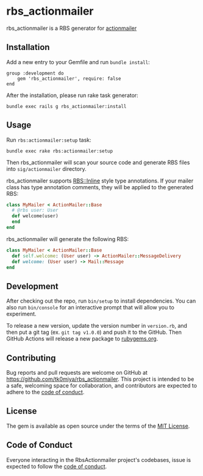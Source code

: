 # rbs_actionmailer

rbs_actionmailer is a RBS generator for [actionmailer](https://github.com/rails/rails/blob/main/actionmailer/README.rdoc)

## Installation

Add a new entry to your Gemfile and run `bundle install`:

    group :development do
        gem 'rbs_actionmailer', require: false
    end

After the installation, please run rake task generator:

    bundle exec rails g rbs_actionmailer:install

## Usage

Run `rbs:actionmailer:setup` task:

    bundle exec rake rbs:actionmailer:setup

Then rbs_actionmailer will scan your source code and generate RBS files into
`sig/actionmailer` directory.

rbs_actionmailer supports [RBS::Inline](https://github.com/soutaro/rbs-inline) style type annotations.
If your mailer class has type annotation comments, they will be applied to the generated RBS:

```ruby
class MyMailer < ActionMailer::Base
  # @rbs user: User
  def welcome(user)
  end
end
```

rbs_actionmailer will generate the following RBS:

```ruby
class MyMailer < ActionMailer::Base
  def self.welcome: (User user) -> ActionMailer::MessageDelivery
  def welcome: (User user) -> Mail::Message
end
```

## Development

After checking out the repo, run `bin/setup` to install dependencies. You can also
run `bin/console` for an interactive prompt that will allow you to experiment.

To release a new version, update the version number in `version.rb`, and then put
a git tag (ex. `git tag v1.0.0`) and push it to the GitHub. Then GitHub Actions
will release a new package to [rubygems.org](https://rubygems.org).

## Contributing

Bug reports and pull requests are welcome on GitHub at https://github.com/tk0miya/rbs_actionmailer.
This project is intended to be a safe, welcoming space for collaboration, and contributors are
expected to adhere to the [code of conduct](https://github.com/tk0miya/rbs_actionmailer/blob/main/CODE_OF_CONDUCT.md).

## License

The gem is available as open source under the terms of the [MIT License](https://opensource.org/licenses/MIT).

## Code of Conduct

Everyone interacting in the RbsActionmailer project's codebases, issue is expected to
follow the [code of conduct](https://github.com/tk0miya/rbs_actionmailer/blob/main/CODE_OF_CONDUCT.md).
